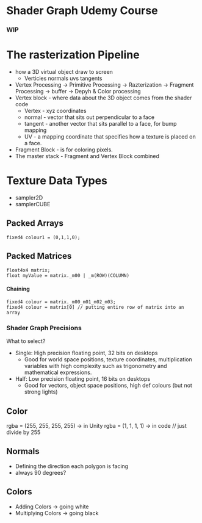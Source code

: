 # Shader Graph Udemy Course

### WIP

# The rasterization Pipeline
- how a 3D virtual object draw to screen
	- Verticies normals uvs tangents
- Vertex Processing -> Primitive Processing -> Razterization -> Fragment Processing -> buffer -> Depyh & Color processing
- Vertex block - where data  about the 3D object comes from the shader code
	- Vertex - xyz coordinates
	- normal - vector that sits out perpendicular to a face
	- tangent - another vector that sits parallel to a face, for bump mapping
	- UV - a mapping coordinate that specifies how a texture is placed on a face.
- Fragment Block - is for coloring pixels.
- The master stack - Fragment and Vertex Block combined

# Texture Data Types
- sampler2D
- samplerCUBE

## Packed Arrays
```
fixed4 colour1 = (0,1,1,0);
```

## Packed Matrices
```
float4x4 matrix;
float myValue = matrix._m00 | _m(ROW)(COLUMN)
```

#### Chaining
```
fixed4 colour = matrix._m00_m01_m02_m03;
fixed4 colour = matrix[0] // putting entire row of matrix into an array
```


### Shader Graph Precisions
What to select?

- Single: High precision floating point, 32 bits on desktops
	- Good for world space positions, texture coordinates, multiplication variables with high complexity such as trigonometry and mathematical expressions.
- Half: Low precision floating point, 16 bits on desktops
	- Good for vectors, object space positions, high def colours (but not strong lights)

## Color
rgba = (255, 255, 255, 255) -> in Unity
rgba = (1, 1, 1, 1) -> in code // just divide by 255

## Normals
- Defining the direction each polygon is facing
- always 90 degrees?

## Colors
- Adding Colors -> going white
- Multiplying Colors -> going black
